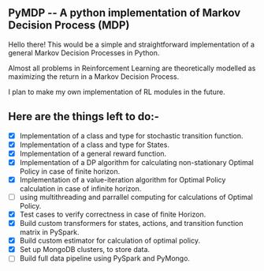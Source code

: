 ## PyMDP -- A python implementation of Markov Decision Process (MDP)

Hello there! This would be a simple and straightforward implementation of a general Markov Decision Processes in Python.

Almost all problems in Reinforcement Learning are theoretically modelled as maximizing the return in a Markov Decision Process.

I plan to make my own implementation of RL modules in the future.

## Here are the things left to do:-

- [x] Implementation of a class and type for stochastic transition function.
- [x] Implementation of a class and type for States.
- [x] Implementation of a general reward function.
- [x] Implementation of a DP algorithm for calculating non-stationary Optimal Policy in case of finite horizon.
- [x] Implementation of a value-iteration algorithm for Optimal Policy calculation in case of infinite horizon.
- [ ] using multithreading and parrallel computing for calculations of Optimal Policy.
- [x] Test cases to verify correctness in case of finite Horizon.
- [x] Build custom transformers for states, actions, and transition function matrix in PySpark. 
- [x] Build custom estimator for calculation of optimal policy. 
- [x] Set up MongoDB clusters, to store data. 
- [ ] Build full data pipeline using PySpark and PyMongo.
